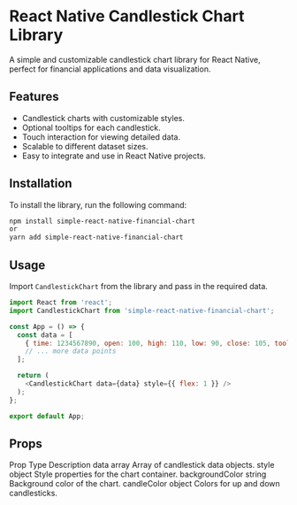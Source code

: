 # React Native Candlestick Chart Library

A simple and customizable candlestick chart library for React Native, perfect for financial applications and data visualization.

## Features

- Candlestick charts with customizable styles.
- Optional tooltips for each candlestick.
- Touch interaction for viewing detailed data.
- Scalable to different dataset sizes.
- Easy to integrate and use in React Native projects.

## Installation

To install the library, run the following command:

```bash
npm install simple-react-native-financial-chart
or
yarn add simple-react-native-financial-chart
``````

## Usage

Import `CandlestickChart` from the library and pass in the required data.

```javascript
import React from 'react';
import CandlestickChart from 'simple-react-native-financial-chart';

const App = () => {
  const data = [
    { time: 1234567890, open: 100, high: 110, low: 90, close: 105, tooltip: { text: "Buy", backgroundColor: "green" } },
    // ... more data points
  ];

  return (
    <CandlestickChart data={data} style={{ flex: 1 }} />
  );
};

export default App;
``````

## Props
Prop	Type	Description
data	array	Array of candlestick data objects.
style	object	Style properties for the chart container.
backgroundColor	string	Background color of the chart.
candleColor	object	Colors for up and down candlesticks.

